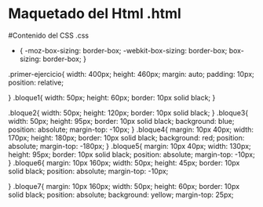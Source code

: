 # Maquetado del Html .html
<div class="primer-ejercicio">
  <div class="bloque1"></div>
  <div class="bloque2"></div>
  <div class="bloque3"></div>
  <div class="bloque4"></div>
  <div class="bloque5"></div>
  <div class="bloque6"></div>
  <div class="bloque7"></div>  
</div>

#Contenido del CSS .css

* { 
  -moz-box-sizing: border-box; 
  -webkit-box-sizing: border-box; 
  box-sizing: border-box; 
}

.primer-ejercicio{
  width: 400px;
  height: 460px;
  margin: auto;
  padding: 10px;
  position: relative;

  
}
.bloque1{ 
 width: 50px;
 height: 60px;
 border: 10px solid black;
  }

.bloque2{ 
 width: 50px;
 height: 120px;
  border: 10px solid black;
  }
.bloque3{
 width: 50px;
 height: 95px;
  border: 10px solid black;
  background: blue;
  position: absolute;
  margin-top: -10px; 
  }
.bloque4{
    margin: 10px 40px;
 width: 170px;
 height: 180px;
  border: 10px solid black;
  background: red;
  position: absolute;
  margin-top: -180px; 
  }
.bloque5{
    margin: 10px 40px;
 width: 130px;
 height: 95px;
  border: 10px solid black;
  position: absolute;
  margin-top: -10px;
  }
.bloque6{
    margin: 10px 160px;
 width: 50px;
  height: 45px;
  border: 10px solid black;
  position: absolute;
  margin-top: -10px;
  
  }
.bloque7{
    margin: 10px 160px;
 width: 50px;
 height: 60px;
  border: 10px solid black;
  position: absolute;
  background: yellow;
  margin-top: 25px;
